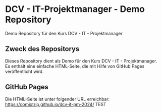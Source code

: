# DCV - IT-Projektmanager - Demo Repository
Demo Repository für den Kurs DCV - IT - Projektmanager

## Zweck des Repositorys
Dieses Repository dient als Demo für den Kurs DCV - IT - Projektmanager. Es enthält eine einfache HTML-Seite, die mit Hilfe von GitHub Pages veröffentlicht wird.

## GitHub Pages
Die HTML-Seite ist unter folgender URL erreichbar: https://comixtrip.github.io/dcv-it-pm-2024/
TEST 
